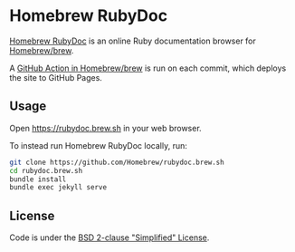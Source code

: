 # Homebrew RubyDoc

[Homebrew RubyDoc](https://rubydoc.brew.sh) is an online Ruby documentation browser for [Homebrew/brew](https://github.com/Homebrew/brew).

A [GitHub Action in Homebrew/brew](https://github.com/Homebrew/brew/blob/master/.github/main.workflow) is run on each commit, which deploys the site to GitHub Pages.

## Usage

Open <https://rubydoc.brew.sh> in your web browser.

To instead run Homebrew RubyDoc locally, run:

```bash
git clone https://github.com/Homebrew/rubydoc.brew.sh
cd rubydoc.brew.sh
bundle install
bundle exec jekyll serve
```

## License

Code is under the [BSD 2-clause "Simplified" License](LICENSE.txt).
